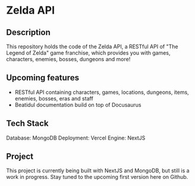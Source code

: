 # Zelda API

## Description
This repository holds the code of the Zelda API, a RESTful API of "The Legend of Zelda" game franchise, which provides you with games, characters, enemies, bosses, dungeons and more!

## Upcoming features
- RESTful API containing characters, games, locations, dungeons, items, enemies, bosses, eras and staff
- Beatidul documentation build on top of Docusaurus

## Tech Stack
Database: MongoDB
Deployment: Vercel
Engine: NextJS

## Project
This project is currently being built with NextJS and MongoDB, but still is a work in progress. Stay tuned to the upcoming first version here on Github.
